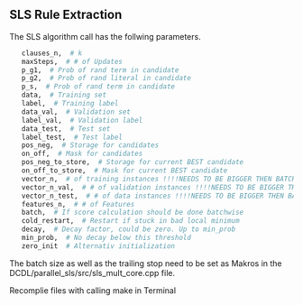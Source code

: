 ## SLS Rule Extraction
The SLS algorithm call has the follwing parameters.

```python
   clauses_n,  # k
   maxSteps,  # # of Updates
   p_g1,  # Prob of rand term in candidate
   p_g2,  # Prob of rand literal in candidate
   p_s,  # Prob of rand term in candidate
   data,  # Training set
   label,  # Training label
   data_val,  # Validation set
   label_val,  # Validation label
   data_test,  # Test set
   label_test,  # Test label
   pos_neg,  # Storage for candidates
   on_off,  # Mask for candidates
   pos_neg_to_store,  # Storage for current BEST candidate
   on_off_to_store,  # Mask for current BEST candidate
   vector_n,  # of training instances !!!!NEEDS TO BE BIGGER THEN BATCH_SIZE!!!!
   vector_n_val,  # # of validation instances !!!!NEEDS TO BE BIGGER THEN BATCH_SIZE!!!!
   vector_n_test,  # # of data instances !!!!NEEDS TO BE BIGGER THEN BATCH_SIZE!!!!
   features_n,  # # of Features
   batch,  # If score calculation should be done batchwise
   cold_restart,  # Restart if stuck in bad local minimum
   decay,  # Decay factor, could be zero. Up to min_prob
   min_prob,  # No decay below this threshold
   zero_init  # Alternativ initialization
```

The batch size as well as the trailing stop need to be set as Makros in the
DCDL/parallel_sls/src/sls_mult_core.cpp
file.

Recomplie files with calling make in Terminal 